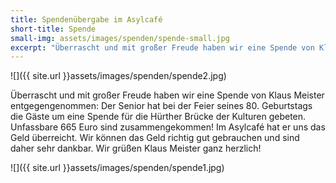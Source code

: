 ```yaml
---
title: Spendenübergabe im Asylcafé
short-title: Spende
small-img: assets/images/spenden/spende-small.jpg
excerpt: "Überrascht und mit großer Freude haben wir eine Spende von Klaus Meister entgegengenommen"
---
```


![]({{ site.url }}assets/images/spenden/spende2.jpg)

Überrascht und mit großer Freude haben wir eine Spende von Klaus
Meister entgegengenommen: Der Senior hat bei der Feier seines
80. Geburtstags die Gäste um eine Spende für die Hürther Brücke der
Kulturen gebeten.  Unfassbare 665 Euro sind zusammengekommen! Im
Asylcafé hat er uns das Geld überreicht. Wir können das Geld richtig
gut gebrauchen und sind daher sehr dankbar. Wir grüßen Klaus Meister
ganz herzlich!

![]({{ site.url }}assets/images/spenden/spende1.jpg)
